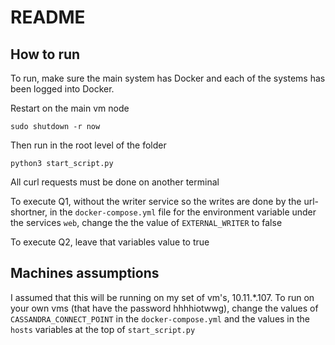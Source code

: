 # README

## How to run

To run, make sure the main system has Docker and each of the systems has been logged into Docker.

Restart on the main vm node
```
sudo shutdown -r now
```

Then run in the root level of the folder
```
python3 start_script.py
```

All curl requests must be done on another terminal

To execute Q1, without the writer service so the writes are done by the url-shortner, in the `docker-compose.yml` file
for the environment variable under the services `web`, change the the value of `EXTERNAL_WRITER` to false 

To execute Q2, leave that variables value to true

## Machines assumptions
I assumed that this will be running on my set of vm's, 10.11.*.107. To run on your own vms (that have the password hhhhiotwwg),
change the values of `CASSANDRA_CONNECT_POINT` in the `docker-compose.yml` and the values in the `hosts` variables at the top of `start_script.py`